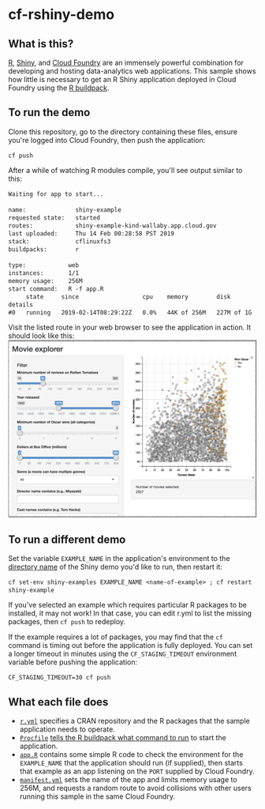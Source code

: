 # cf-rshiny-demo

## What is this?

[R](https://www.r-project.org/), [Shiny](https://shiny.rstudio.com/), and [Cloud Foundry](https://www.cloudfoundry.org/) are an immensely powerful combination for developing and hosting data-analytics web applications. This sample shows how little is necessary to get an R Shiny application deployed in Cloud Foundry using the [R buildpack](https://docs.cloudfoundry.org/buildpacks/r/index.html).

## To run the demo

Clone this repository, go to the directory containing these files, ensure you're logged into Cloud Foundry, then push the application:
```
cf push
```

After a while of watching R modules compile, you'll see output similar to this:
```
Waiting for app to start...

name:              shiny-example
requested state:   started
routes:            shiny-example-kind-wallaby.app.cloud.gov
last uploaded:     Thu 14 Feb 00:28:58 PST 2019
stack:             cflinuxfs3
buildpacks:        r

type:            web
instances:       1/1
memory usage:    256M
start command:   R -f app.R
     state     since                  cpu    memory        disk         details
#0   running   2019-02-14T08:29:22Z   0.0%   44K of 256M   227M of 1G
```

Visit the listed route in your web browser to see the application in action. It should look like this:
![Screenshot of a Chrome browser at a random URL showing the R Shiny movie explorer example](screenshot.png)

## To run a different demo

Set the variable `EXAMPLE_NAME` in the application's environment to the [directory name](https://github.com/rstudio/shiny-examples) of the Shiny demo you'd like to run, then restart it:
```
cf set-env shiny-examples EXAMPLE_NAME <name-of-example> ; cf restart shiny-example
```
If you've selected an example which requires particular R packages to be installed, it may not work! In that case, you can edit r.yml to list the missing packages, then `cf push` to redeploy. 

If the example requires a lot of packages, you may find that the `cf` command is timing out before the application is fully deployed. You can set a longer timeout in minutes using the `CF_STAGING_TIMEOUT` environment variable before pushing the application:
```
CF_STAGING_TIMEOUT=30 cf push
```

## What each file does

- [`r.yml`](r.yml) specifies a CRAN repository and the R packages that the sample application needs to operate.
- [`Procfile`](Procfile) [tells the R buildpack what command to run](https://docs.cloudfoundry.org/buildpacks/r/index.html#start_command) to start the application.
- [`app.R`](app.R) contains some simple R code to check the environment for the `EXAMPLE_NAME` that the application should run (if supplied), then starts that example as an app listening on the `PORT` supplied by Cloud Foundry.
- [`manifest.yml`](manifest.yml) sets the name of the app and limits memory usage to 256M, and requests a random route to avoid collisions with other users running this sample in the same Cloud Foundry.
